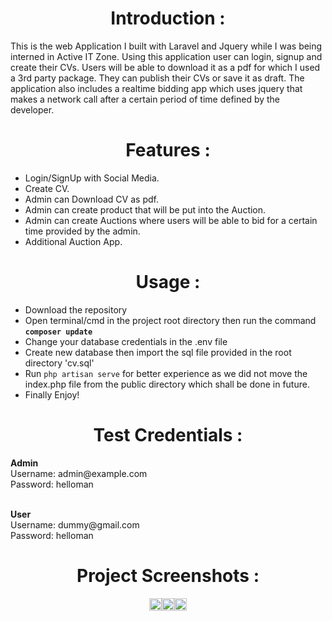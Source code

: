 <h1 style="text-align: center;">Introduction :</h1>
<p>This is the web Application I built with Laravel and Jquery while I was being interned in Active IT Zone. Using this application user can login, signup and create their CVs. Users will be able to download it as a pdf for which I used a 3rd party package. They can publish their CVs or save it as draft. The application also includes a realtime bidding app which uses jquery that makes a network call after a certain period of time defined by the developer.</p>



<h1 style="text-align: center;">Features :</h1>
<ul>
    <li>Login/SignUp with Social Media.</li>
    <li>Create CV.</li>
    <li>Admin can Download CV as pdf.</li>
    <li>Admin can create product that will be put into the Auction.</li>
    <li>Admin can create Auctions where users will be able to bid for a certain time provided by the admin.</li>
    <li>Additional Auction App.</li>
</ul>


<h1 style="text-align: center;">Usage :</h1>
<ul>
    <li>Download the repository</li>
    <li>Open terminal/cmd in the project root directory then run the command <b><code>composer update</code></b></li>
    <li>Change your database credentials in the .env file</li>
    <li>Create new database then import the sql file provided in the root directory 'cv.sql'</li>
    <li>Run <code>php artisan serve</code> for better experience as we did not move the index.php file from the public directory which shall be done in future.</li>
    <li>Finally Enjoy!</li>
</ul>

<h1 style="text-align: center;">Test Credentials :</h1>
<p>
    <b>Admin</b>
    <br>Username: admin@example.com
    <br>Password: helloman        
</p>
<p>
<br>
    <b>User</b>
    <br>Username: dummy@gmail.com
    <br>Password: helloman    
</p>
    
<h1 style="text-align: center;">Project Screenshots :</h1>
<div style="display:flex; justify-content: center;">
    <div>
        <a href="https://imgur.com/wRl4FXf"><img src="https://imgur.com/wRl4FXf" style="width: 100%"/></a>
    </div>
    <div>
        <a href="https://imgur.com/wRl4FXf"><img src="https://imgur.com/wRl4FXf" style="width: 100%"/></a>
    </div>
    <div>
        <a href="https://imgur.com/wRl4FXf"><img src="https://imgur.com/wRl4FXf" style="width: 100%"/></a>
    </div>
</div>
